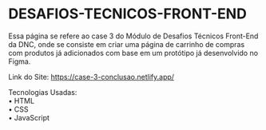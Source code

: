 # DESAFIOS-TECNICOS-FRONT-END

Essa página se refere ao case 3 do Módulo de Desafios Técnicos Front-End da DNC, onde se consiste em criar uma página de carrinho de compras com produtos já adicionados com base em um protótipo já desenvolvido no Figma.

Link do Site: https://case-3-conclusao.netlify.app/

Tecnologias Usadas: <br>
• HTML <br>
• CSS <br>
• JavaScript <br>